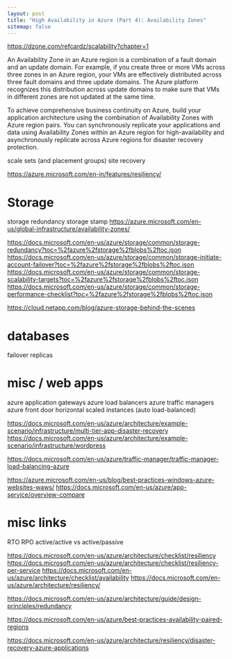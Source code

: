 ```yaml
---
layout: post
title: "High Availability in Azure (Part 4): Availability Zones"
sitemap: false
---
```


https://dzone.com/refcardz/scalability?chapter=1

An Availability Zone in an Azure region is a combination of a fault domain and an update domain. For example, if you create three or more VMs across three zones in an Azure region, your VMs are effectively distributed across three fault domains and three update domains. The Azure platform recognizes this distribution across update domains to make sure that VMs in different zones are not updated at the same time.

To achieve comprehensive business continuity on Azure, build your application architecture using the combination of Availability Zones with Azure region pairs. You can synchronously replicate your applications and data using Availability Zones within an Azure region for high-availability and asynchronously replicate across Azure regions for disaster recovery protection.


scale sets (and placement groups)
site recovery

https://azure.microsoft.com/en-in/features/resiliency/

# Storage
storage redundancy
storage stamp
https://azure.microsoft.com/en-us/global-infrastructure/availability-zones/

https://docs.microsoft.com/en-us/azure/storage/common/storage-redundancy?toc=%2fazure%2fstorage%2fblobs%2ftoc.json
https://docs.microsoft.com/en-us/azure/storage/common/storage-initiate-account-failover?toc=%2fazure%2fstorage%2fblobs%2ftoc.json
https://docs.microsoft.com/en-us/azure/storage/common/storage-scalability-targets?toc=%2fazure%2fstorage%2fblobs%2ftoc.json
https://docs.microsoft.com/en-us/azure/storage/common/storage-performance-checklist?toc=%2fazure%2fstorage%2fblobs%2ftoc.json


https://cloud.netapp.com/blog/azure-storage-behind-the-scenes


# databases
failover
replicas


# misc / web apps

azure application gateways
azure load balancers
azure traffic managers
azure front door
horizontal scaled instances (auto load-balanced)

https://docs.microsoft.com/en-us/azure/architecture/example-scenario/infrastructure/multi-tier-app-disaster-recovery
https://docs.microsoft.com/en-us/azure/architecture/example-scenario/infrastructure/wordpress

https://docs.microsoft.com/en-us/azure/traffic-manager/traffic-manager-load-balancing-azure

https://azure.microsoft.com/en-us/blog/best-practices-windows-azure-websites-waws/
https://docs.microsoft.com/en-us/azure/app-service/overview-compare

# misc links

RTO
RPO
active/active vs active/passive

https://docs.microsoft.com/en-us/azure/architecture/checklist/resiliency
https://docs.microsoft.com/en-us/azure/architecture/checklist/resiliency-per-service
https://docs.microsoft.com/en-us/azure/architecture/checklist/availability
https://docs.microsoft.com/en-us/azure/architecture/resiliency/

https://docs.microsoft.com/en-us/azure/architecture/guide/design-principles/redundancy

https://docs.microsoft.com/en-us/azure/best-practices-availability-paired-regions

https://docs.microsoft.com/en-us/azure/architecture/resiliency/disaster-recovery-azure-applications